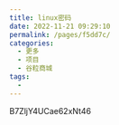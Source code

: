 ```yaml
---
title: linux密码
date: 2022-11-21 09:29:10
permalink: /pages/f5dd7c/
categories:
  - 更多
  - 项目
  - 谷粒商城
tags:
  - 
---
```

B7ZljY4UCae62xNt46